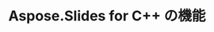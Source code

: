 ---
title: Aspose.Slides for C++ の機能
type: docs
weight: 30
url: /cpp/aspose-slides-for-c-features/
---